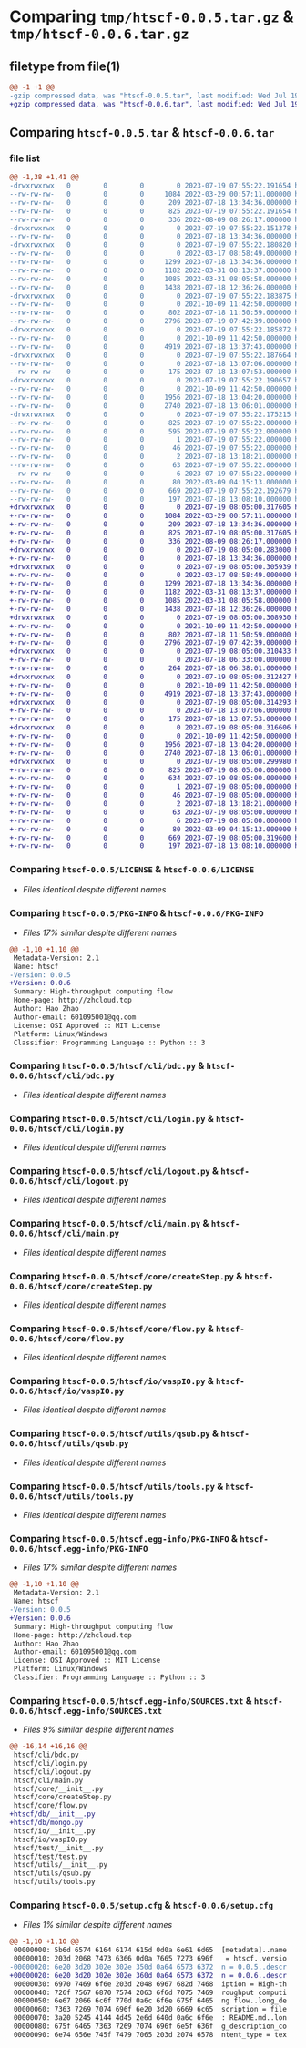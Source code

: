 # Comparing `tmp/htscf-0.0.5.tar.gz` & `tmp/htscf-0.0.6.tar.gz`

## filetype from file(1)

```diff
@@ -1 +1 @@
-gzip compressed data, was "htscf-0.0.5.tar", last modified: Wed Jul 19 07:55:22 2023, max compression
+gzip compressed data, was "htscf-0.0.6.tar", last modified: Wed Jul 19 08:05:00 2023, max compression
```

## Comparing `htscf-0.0.5.tar` & `htscf-0.0.6.tar`

### file list

```diff
@@ -1,38 +1,41 @@
-drwxrwxrwx   0        0        0        0 2023-07-19 07:55:22.191654 htscf-0.0.5/
--rw-rw-rw-   0        0        0     1084 2022-03-29 00:57:11.000000 htscf-0.0.5/LICENSE
--rw-rw-rw-   0        0        0      209 2023-07-18 13:34:36.000000 htscf-0.0.5/MANIFEST.in
--rw-rw-rw-   0        0        0      825 2023-07-19 07:55:22.191654 htscf-0.0.5/PKG-INFO
--rw-rw-rw-   0        0        0      336 2022-08-09 08:26:17.000000 htscf-0.0.5/README.md
-drwxrwxrwx   0        0        0        0 2023-07-19 07:55:22.151378 htscf-0.0.5/htscf/
--rw-rw-rw-   0        0        0        0 2023-07-18 13:34:36.000000 htscf-0.0.5/htscf/__init__.py
-drwxrwxrwx   0        0        0        0 2023-07-19 07:55:22.180820 htscf-0.0.5/htscf/cli/
--rw-rw-rw-   0        0        0        0 2022-03-17 08:58:49.000000 htscf-0.0.5/htscf/cli/__init__.py
--rw-rw-rw-   0        0        0     1299 2023-07-18 13:34:36.000000 htscf-0.0.5/htscf/cli/bdc.py
--rw-rw-rw-   0        0        0     1182 2022-03-31 08:13:37.000000 htscf-0.0.5/htscf/cli/login.py
--rw-rw-rw-   0        0        0     1085 2022-03-31 08:05:58.000000 htscf-0.0.5/htscf/cli/logout.py
--rw-rw-rw-   0        0        0     1438 2023-07-18 12:36:26.000000 htscf-0.0.5/htscf/cli/main.py
-drwxrwxrwx   0        0        0        0 2023-07-19 07:55:22.183875 htscf-0.0.5/htscf/core/
--rw-rw-rw-   0        0        0        0 2021-10-09 11:42:50.000000 htscf-0.0.5/htscf/core/__init__.py
--rw-rw-rw-   0        0        0      802 2023-07-18 11:50:59.000000 htscf-0.0.5/htscf/core/createStep.py
--rw-rw-rw-   0        0        0     2796 2023-07-19 07:42:39.000000 htscf-0.0.5/htscf/core/flow.py
-drwxrwxrwx   0        0        0        0 2023-07-19 07:55:22.185872 htscf-0.0.5/htscf/io/
--rw-rw-rw-   0        0        0        0 2021-10-09 11:42:50.000000 htscf-0.0.5/htscf/io/__init__.py
--rw-rw-rw-   0        0        0     4919 2023-07-18 13:37:43.000000 htscf-0.0.5/htscf/io/vaspIO.py
-drwxrwxrwx   0        0        0        0 2023-07-19 07:55:22.187664 htscf-0.0.5/htscf/test/
--rw-rw-rw-   0        0        0        0 2023-07-18 13:07:06.000000 htscf-0.0.5/htscf/test/__init__.py
--rw-rw-rw-   0        0        0      175 2023-07-18 13:07:53.000000 htscf-0.0.5/htscf/test/test.py
-drwxrwxrwx   0        0        0        0 2023-07-19 07:55:22.190657 htscf-0.0.5/htscf/utils/
--rw-rw-rw-   0        0        0        0 2021-10-09 11:42:50.000000 htscf-0.0.5/htscf/utils/__init__.py
--rw-rw-rw-   0        0        0     1956 2023-07-18 13:04:20.000000 htscf-0.0.5/htscf/utils/qsub.py
--rw-rw-rw-   0        0        0     2740 2023-07-18 13:06:01.000000 htscf-0.0.5/htscf/utils/tools.py
-drwxrwxrwx   0        0        0        0 2023-07-19 07:55:22.175215 htscf-0.0.5/htscf.egg-info/
--rw-rw-rw-   0        0        0      825 2023-07-19 07:55:22.000000 htscf-0.0.5/htscf.egg-info/PKG-INFO
--rw-rw-rw-   0        0        0      595 2023-07-19 07:55:22.000000 htscf-0.0.5/htscf.egg-info/SOURCES.txt
--rw-rw-rw-   0        0        0        1 2023-07-19 07:55:22.000000 htscf-0.0.5/htscf.egg-info/dependency_links.txt
--rw-rw-rw-   0        0        0       46 2023-07-19 07:55:22.000000 htscf-0.0.5/htscf.egg-info/entry_points.txt
--rw-rw-rw-   0        0        0        2 2023-07-18 13:18:21.000000 htscf-0.0.5/htscf.egg-info/not-zip-safe
--rw-rw-rw-   0        0        0       63 2023-07-19 07:55:22.000000 htscf-0.0.5/htscf.egg-info/requires.txt
--rw-rw-rw-   0        0        0        6 2023-07-19 07:55:22.000000 htscf-0.0.5/htscf.egg-info/top_level.txt
--rw-rw-rw-   0        0        0       80 2022-03-09 04:15:13.000000 htscf-0.0.5/pyproject.toml
--rw-rw-rw-   0        0        0      669 2023-07-19 07:55:22.192679 htscf-0.0.5/setup.cfg
--rw-rw-rw-   0        0        0      197 2023-07-18 13:08:10.000000 htscf-0.0.5/setup.py
+drwxrwxrwx   0        0        0        0 2023-07-19 08:05:00.317605 htscf-0.0.6/
+-rw-rw-rw-   0        0        0     1084 2022-03-29 00:57:11.000000 htscf-0.0.6/LICENSE
+-rw-rw-rw-   0        0        0      209 2023-07-18 13:34:36.000000 htscf-0.0.6/MANIFEST.in
+-rw-rw-rw-   0        0        0      825 2023-07-19 08:05:00.317605 htscf-0.0.6/PKG-INFO
+-rw-rw-rw-   0        0        0      336 2022-08-09 08:26:17.000000 htscf-0.0.6/README.md
+drwxrwxrwx   0        0        0        0 2023-07-19 08:05:00.283000 htscf-0.0.6/htscf/
+-rw-rw-rw-   0        0        0        0 2023-07-18 13:34:36.000000 htscf-0.0.6/htscf/__init__.py
+drwxrwxrwx   0        0        0        0 2023-07-19 08:05:00.305939 htscf-0.0.6/htscf/cli/
+-rw-rw-rw-   0        0        0        0 2022-03-17 08:58:49.000000 htscf-0.0.6/htscf/cli/__init__.py
+-rw-rw-rw-   0        0        0     1299 2023-07-18 13:34:36.000000 htscf-0.0.6/htscf/cli/bdc.py
+-rw-rw-rw-   0        0        0     1182 2022-03-31 08:13:37.000000 htscf-0.0.6/htscf/cli/login.py
+-rw-rw-rw-   0        0        0     1085 2022-03-31 08:05:58.000000 htscf-0.0.6/htscf/cli/logout.py
+-rw-rw-rw-   0        0        0     1438 2023-07-18 12:36:26.000000 htscf-0.0.6/htscf/cli/main.py
+drwxrwxrwx   0        0        0        0 2023-07-19 08:05:00.308930 htscf-0.0.6/htscf/core/
+-rw-rw-rw-   0        0        0        0 2021-10-09 11:42:50.000000 htscf-0.0.6/htscf/core/__init__.py
+-rw-rw-rw-   0        0        0      802 2023-07-18 11:50:59.000000 htscf-0.0.6/htscf/core/createStep.py
+-rw-rw-rw-   0        0        0     2796 2023-07-19 07:42:39.000000 htscf-0.0.6/htscf/core/flow.py
+drwxrwxrwx   0        0        0        0 2023-07-19 08:05:00.310433 htscf-0.0.6/htscf/db/
+-rw-rw-rw-   0        0        0        0 2023-07-18 06:33:00.000000 htscf-0.0.6/htscf/db/__init__.py
+-rw-rw-rw-   0        0        0      264 2023-07-18 06:38:01.000000 htscf-0.0.6/htscf/db/mongo.py
+drwxrwxrwx   0        0        0        0 2023-07-19 08:05:00.312427 htscf-0.0.6/htscf/io/
+-rw-rw-rw-   0        0        0        0 2021-10-09 11:42:50.000000 htscf-0.0.6/htscf/io/__init__.py
+-rw-rw-rw-   0        0        0     4919 2023-07-18 13:37:43.000000 htscf-0.0.6/htscf/io/vaspIO.py
+drwxrwxrwx   0        0        0        0 2023-07-19 08:05:00.314293 htscf-0.0.6/htscf/test/
+-rw-rw-rw-   0        0        0        0 2023-07-18 13:07:06.000000 htscf-0.0.6/htscf/test/__init__.py
+-rw-rw-rw-   0        0        0      175 2023-07-18 13:07:53.000000 htscf-0.0.6/htscf/test/test.py
+drwxrwxrwx   0        0        0        0 2023-07-19 08:05:00.316606 htscf-0.0.6/htscf/utils/
+-rw-rw-rw-   0        0        0        0 2021-10-09 11:42:50.000000 htscf-0.0.6/htscf/utils/__init__.py
+-rw-rw-rw-   0        0        0     1956 2023-07-18 13:04:20.000000 htscf-0.0.6/htscf/utils/qsub.py
+-rw-rw-rw-   0        0        0     2740 2023-07-18 13:06:01.000000 htscf-0.0.6/htscf/utils/tools.py
+drwxrwxrwx   0        0        0        0 2023-07-19 08:05:00.299980 htscf-0.0.6/htscf.egg-info/
+-rw-rw-rw-   0        0        0      825 2023-07-19 08:05:00.000000 htscf-0.0.6/htscf.egg-info/PKG-INFO
+-rw-rw-rw-   0        0        0      634 2023-07-19 08:05:00.000000 htscf-0.0.6/htscf.egg-info/SOURCES.txt
+-rw-rw-rw-   0        0        0        1 2023-07-19 08:05:00.000000 htscf-0.0.6/htscf.egg-info/dependency_links.txt
+-rw-rw-rw-   0        0        0       46 2023-07-19 08:05:00.000000 htscf-0.0.6/htscf.egg-info/entry_points.txt
+-rw-rw-rw-   0        0        0        2 2023-07-18 13:18:21.000000 htscf-0.0.6/htscf.egg-info/not-zip-safe
+-rw-rw-rw-   0        0        0       63 2023-07-19 08:05:00.000000 htscf-0.0.6/htscf.egg-info/requires.txt
+-rw-rw-rw-   0        0        0        6 2023-07-19 08:05:00.000000 htscf-0.0.6/htscf.egg-info/top_level.txt
+-rw-rw-rw-   0        0        0       80 2022-03-09 04:15:13.000000 htscf-0.0.6/pyproject.toml
+-rw-rw-rw-   0        0        0      669 2023-07-19 08:05:00.319600 htscf-0.0.6/setup.cfg
+-rw-rw-rw-   0        0        0      197 2023-07-18 13:08:10.000000 htscf-0.0.6/setup.py
```

### Comparing `htscf-0.0.5/LICENSE` & `htscf-0.0.6/LICENSE`

 * *Files identical despite different names*

### Comparing `htscf-0.0.5/PKG-INFO` & `htscf-0.0.6/PKG-INFO`

 * *Files 17% similar despite different names*

```diff
@@ -1,10 +1,10 @@
 Metadata-Version: 2.1
 Name: htscf
-Version: 0.0.5
+Version: 0.0.6
 Summary: High-throughput computing flow
 Home-page: http://zhcloud.top
 Author: Hao Zhao
 Author-email: 601095001@qq.com
 License: OSI Approved :: MIT License
 Platform: Linux/Windows
 Classifier: Programming Language :: Python :: 3
```

### Comparing `htscf-0.0.5/htscf/cli/bdc.py` & `htscf-0.0.6/htscf/cli/bdc.py`

 * *Files identical despite different names*

### Comparing `htscf-0.0.5/htscf/cli/login.py` & `htscf-0.0.6/htscf/cli/login.py`

 * *Files identical despite different names*

### Comparing `htscf-0.0.5/htscf/cli/logout.py` & `htscf-0.0.6/htscf/cli/logout.py`

 * *Files identical despite different names*

### Comparing `htscf-0.0.5/htscf/cli/main.py` & `htscf-0.0.6/htscf/cli/main.py`

 * *Files identical despite different names*

### Comparing `htscf-0.0.5/htscf/core/createStep.py` & `htscf-0.0.6/htscf/core/createStep.py`

 * *Files identical despite different names*

### Comparing `htscf-0.0.5/htscf/core/flow.py` & `htscf-0.0.6/htscf/core/flow.py`

 * *Files identical despite different names*

### Comparing `htscf-0.0.5/htscf/io/vaspIO.py` & `htscf-0.0.6/htscf/io/vaspIO.py`

 * *Files identical despite different names*

### Comparing `htscf-0.0.5/htscf/utils/qsub.py` & `htscf-0.0.6/htscf/utils/qsub.py`

 * *Files identical despite different names*

### Comparing `htscf-0.0.5/htscf/utils/tools.py` & `htscf-0.0.6/htscf/utils/tools.py`

 * *Files identical despite different names*

### Comparing `htscf-0.0.5/htscf.egg-info/PKG-INFO` & `htscf-0.0.6/htscf.egg-info/PKG-INFO`

 * *Files 17% similar despite different names*

```diff
@@ -1,10 +1,10 @@
 Metadata-Version: 2.1
 Name: htscf
-Version: 0.0.5
+Version: 0.0.6
 Summary: High-throughput computing flow
 Home-page: http://zhcloud.top
 Author: Hao Zhao
 Author-email: 601095001@qq.com
 License: OSI Approved :: MIT License
 Platform: Linux/Windows
 Classifier: Programming Language :: Python :: 3
```

### Comparing `htscf-0.0.5/htscf.egg-info/SOURCES.txt` & `htscf-0.0.6/htscf.egg-info/SOURCES.txt`

 * *Files 9% similar despite different names*

```diff
@@ -16,14 +16,16 @@
 htscf/cli/bdc.py
 htscf/cli/login.py
 htscf/cli/logout.py
 htscf/cli/main.py
 htscf/core/__init__.py
 htscf/core/createStep.py
 htscf/core/flow.py
+htscf/db/__init__.py
+htscf/db/mongo.py
 htscf/io/__init__.py
 htscf/io/vaspIO.py
 htscf/test/__init__.py
 htscf/test/test.py
 htscf/utils/__init__.py
 htscf/utils/qsub.py
 htscf/utils/tools.py
```

### Comparing `htscf-0.0.5/setup.cfg` & `htscf-0.0.6/setup.cfg`

 * *Files 1% similar despite different names*

```diff
@@ -1,10 +1,10 @@
 00000000: 5b6d 6574 6164 6174 615d 0d0a 6e61 6d65  [metadata]..name
 00000010: 203d 2068 7473 6366 0d0a 7665 7273 696f   = htscf..versio
-00000020: 6e20 3d20 302e 302e 350d 0a64 6573 6372  n = 0.0.5..descr
+00000020: 6e20 3d20 302e 302e 360d 0a64 6573 6372  n = 0.0.6..descr
 00000030: 6970 7469 6f6e 203d 2048 6967 682d 7468  iption = High-th
 00000040: 726f 7567 6870 7574 2063 6f6d 7075 7469  roughput computi
 00000050: 6e67 2066 6c6f 770d 0a6c 6f6e 675f 6465  ng flow..long_de
 00000060: 7363 7269 7074 696f 6e20 3d20 6669 6c65  scription = file
 00000070: 3a20 5245 4144 4d45 2e6d 640d 0a6c 6f6e  : README.md..lon
 00000080: 675f 6465 7363 7269 7074 696f 6e5f 636f  g_description_co
 00000090: 6e74 656e 745f 7479 7065 203d 2074 6578  ntent_type = tex
```

